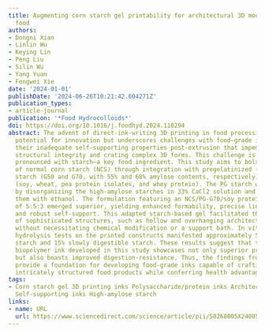 ```yaml
---
title: Augmenting corn starch gel printability for architectural 3D modeling for customized
  food
authors:
- Dongni Xian
- Linlin Wu
- Keying Lin
- Peng Liu
- Silin Wu
- Yang Yuan
- Fengwei Xie
date: '2024-01-01'
publishDate: '2024-06-26T10:21:42.604271Z'
publication_types:
- article-journal
publication: '*Food Hydrocolloids*'
doi: https://doi.org/10.1016/j.foodhyd.2024.110294
abstract: The advent of direct-ink-writing 3D printing in food processing highlights
  potential for innovation but underscores challenges with food-grade inks, notably
  their inadequate self-supporting properties post-extrusion that impede maintaining
  structural integrity and crating complex 3D forms. This challenge is particularly
  pronounced with starch—a key food ingredient. This study aims to bolster the printability
  of normal corn starch (NCS) through integration with pregelatinized (PG) high-amylose
  starch (G50 and G70, with 55% and 68% amylose contents, respectively) and proteins
  (soy, wheat, pea protein isolates, and whey protein). The PG starch was prepared
  by disorganizing the high-amylose starches in 33% CaCl2 solution and then precipitating
  them with ethanol. The formulation featuring an NCS/PG-G70/soy protein isolate ratio
  of 5:5:3 emerged superior, yielding enhanced formability, precise line printing,
  and robust self-support. This adapted starch-based gel facilitated the 3D printing
  of sophisticated structures, such as hollow and overhanging architectural forms,
  without necessitating chemical modification or a support bath. In vitro enzymatic
  hydrolysis tests on the printed constructs manifested approximately 50% resistant
  starch and 15% slowly digestible starch. These results suggest that the composite
  biopolymer ink developed in this study showcases not only superior printability
  but also boasts improved digestion-resistance. Thus, the findings from this research
  provide a foundation for developing food-grade inks capable of crafting customizable,
  intricately structured food products while conferring health advantages.
tags:
- Corn starch gel 3D printing inks Polysaccharide/protein inks Architectural 3D models
  Self-supporting inks High-amylose starch
links:
- name: URL
  url: https://www.sciencedirect.com/science/article/pii/S0268005X2400568X
---
```

